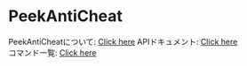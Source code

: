 # PeekAntiCheat

PeekAntiCheatについて: [Click here](./About.md)
APIドキュメント: [Click here](./API.md)  
コマンド一覧: [Click here](./Commands.md)
